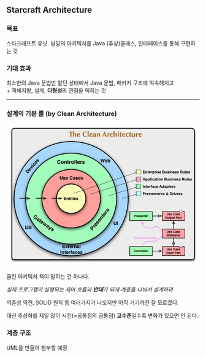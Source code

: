 ## Starcraft Architecture

### 목표

스타크래프트 유닛. 빌딩의 아키텍처를 Java (추상)클래스, 인터페이스를 통해 구현하는 것

### 기대 효과

최소한의 Java 문법만 알던 상태에서 Java 문법, 패키지 구조에 익숙해지고  
\+ 객체지향, 설계, **다형성**의 관점을 익히는 것


---

### 설계의 기본 룰 (by Clean Architecture)

![](static/CleanArchitecture.jpg)



클린 아키텍처 책이 말하는 건 하나다. 

_실제 프로그램이 실행되는 제어 흐름과 **반대**가 되게 계층을 나눠서 설계하라_

의존성 역전, SOLID 원칙 등 여러가지가 나오지만 아직 거기까진 잘 모르겠다.

대신 추상화를 제일 많이 시킨(=공통점의 공통점) **고수준**일수록 변화가 있으면 안 된다.



### 계층 구조

UML을 만들어 첨부할 예정